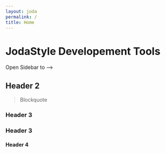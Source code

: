 ```yaml
---
layout: joda
permalink: /
title: Home
---
```





# JodaStyle Developement Tools

Open Sidebar to -->



## Header 2

> Blockquote

### Header 3

### Header 3

#### Header 4


